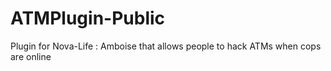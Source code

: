 # ATMPlugin-Public
Plugin for Nova-Life : Amboise that allows people to hack ATMs when cops are online
